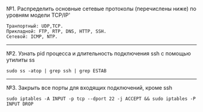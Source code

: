 №1. Распределить основные сетевые протоколы (перечислены ниже) по уровням модели TCP/IP'
```
Транпортный: UDP,TCP.
Прикладной: FTP, RTP, DNS, HTTP, SSH.
Сетевой: ICMP, NTP.
```
_________________________________________________________________________________________________________________________________________________________
№2. Узнать pid процесса и длительность подключения ssh с помощью утилиты ss
```
sudo ss -atop | grep ssh | grep ESTAB
```
_________________________________________________________________________________________________________________________________________________________
№3. Закрыть все порты для входящих подключений, кроме ssh
```
sudo iptables -A INPUT -p tcp --dport 22 -j ACCEPT && sudo iptables -P INPUT DROP
```


